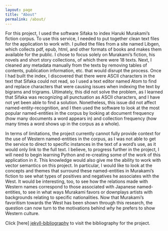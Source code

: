 ```yaml
---
layout: page
title: "About"
permalink: /about/
---
```


For this project, I used the software Sifaka to index Haruki Murakami’s fiction corpus. To use this service, I needed to put together clean text files for the application to work with. I pulled the files from a site named Libgen, which collects pdf, epub, html, and other formats of books and makes them available for the public. I chose to focus solely on Murakami’s fiction, his novels and short story collections, of which there were 18 texts. Next, I cleaned any metadata manually from the texts by removing tables of contents, publication information, etc. that would disrupt the process. Once I had built the index, I discovered that there were ASCII characters in the text that Sifaka could not read, so I used a text editor named Atom to find and replace characters that were causing issues when indexing the text by bigrams and trigrams. Ultimately, this did not solve the problem, as I learned that Sifaka was recognizing all punctuation as ASCII characters, and I have not yet been able to find a solution. Nonetheless, this issue did not affect named-entity-recognition, and I then used the software to look at the most popular named-entities in the corpus by looking at document frequency (how many documents a word appears in) and collection frequency (how many times a word shows up in the corpus as a whole). 

In terms of limitations, the project currently cannot fully provide context for the use of Western named-entities in the corpus, as I was not able to get the service to direct to specific instances in the text of a word’s use, as it would only link to the full text. I believe, to progress further in the project, I will need to begin learning Python and re-creating some of the work of this application in it. This knowledge would also give me the ability to work with vector semantics on this project. In particular, I would like to look at the concepts and themes that surround these named-entities in Murakami’s fiction to see what types of positives and negatives he associates with the West. It would be interesting, too, to see how the relations made with Western names correspond to those associated with Japanese named-entities, to see in what ways Murakami favors or downplays artists with backgrounds relating to specific nationalities. Now that Murakami’s favoritism towards the West has been shown through this research, the question can now turn to the motivations behind *why* he prefers to show Western culture. 


Click [here] [jekyll-bibliography] to visit the bibliography for the project. 

[jekyll-bibliography]: https://cvaughan12.github.io/cpvaughan7/bibliography/